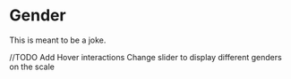 # Gender

This is meant to be a joke.

//TODO
Add Hover interactions
Change slider to display different genders on the scale
